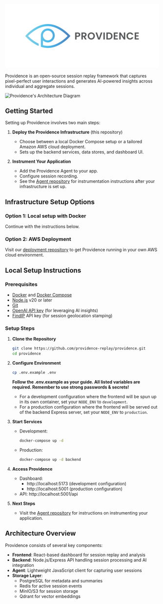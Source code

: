 ![Providence's Logo](https://github.com/providence-replay/.github/blob/main/assets/transparent-logo.png)

Providence is an open-source session replay framework that captures pixel-perfect user interactions and generates AI-powered insights across individual and aggregate sessions.

![Providence's Architecture Diagram]()

## Getting Started

Setting up Providence involves two main steps:

1. **Deploy the Providence Infrastructure** (this repository)
   - Choose between a local Docker Compose setup or a tailored Amazon AWS cloud deployment.
   - Sets up the backend services, data stores, and dashboard UI.

2. **Instrument Your Application** 
   - Add the Providence Agent to your app.
   - Configure session recording.
   - See the [Agent repository](https://github.com/providence-replay/agent) for instrumentation instructions after your infrastructure is set up.

## Infrastructure Setup Options

### Option 1: Local setup with Docker
Continue with the instructions below.

### Option 2: AWS Deployment
Visit our [deployment repository](https://github.com/providence-replay/deploy) to get Providence running in your own AWS cloud environment.

## Local Setup Instructions

### Prerequisites

- [Docker](https://www.docker.com/get-started/) and [Docker Compose](https://docs.docker.com/compose/install/)
- [Node.js](https://nodejs.org/en) v20 or later
- [Git](https://git-scm.com/)
- [OpenAI API key](https://platform.openai.com/api-keys) (for leveraging AI insights)
- [FindIP](https://findip.net/) API key (for session geolocation stamping)

### Setup Steps

1. **Clone the Repository**
   ```bash
   git clone https://github.com/providence-replay/providence.git
   cd providence
   ```

2. **Configure Environment**
   ```bash
   cp .env.example .env
   ```
   
   **Follow the .env.example as your guide. All listed variables are required. Remember to use strong passwords & secrets!**

   - For a development configuration where the frontend will be spun up in its own container, set your `NODE_ENV` to `development`.
   - For a production configuration where the frontend will be served out of the backend Express server, set your `NODE_ENV` to `production`.

4. **Start Services**

   - Development:
      ```bash
      docker-compose up -d
      ```

   - Production:
      ```bash
      docker-compose up -d backend
      ```

5. **Access Providence**
   - Dashboard:
      - http://localhost:5173 (development configuration)
      - http://localhost:5001 (production configuration)
   - API: http://localhost:5001/api

6. **Next Steps**
   - Visit the [Agent repository](https://github.com/providence-replay/agent) for instructions on instrumenting your application.

## Architecture Overview

Providence consists of several key components:

- **Frontend**: React-based dashboard for session replay and analysis
- **Backend**: Node.js/Express API handling session processing and AI integration
- **Agent**: Lightweight JavaScript client for capturing user sessions
- **Storage Layer**:
  - PostgreSQL for metadata and summaries
  - Redis for active session events
  - MinIO/S3 for session storage
  - Qdrant for vector embeddings
